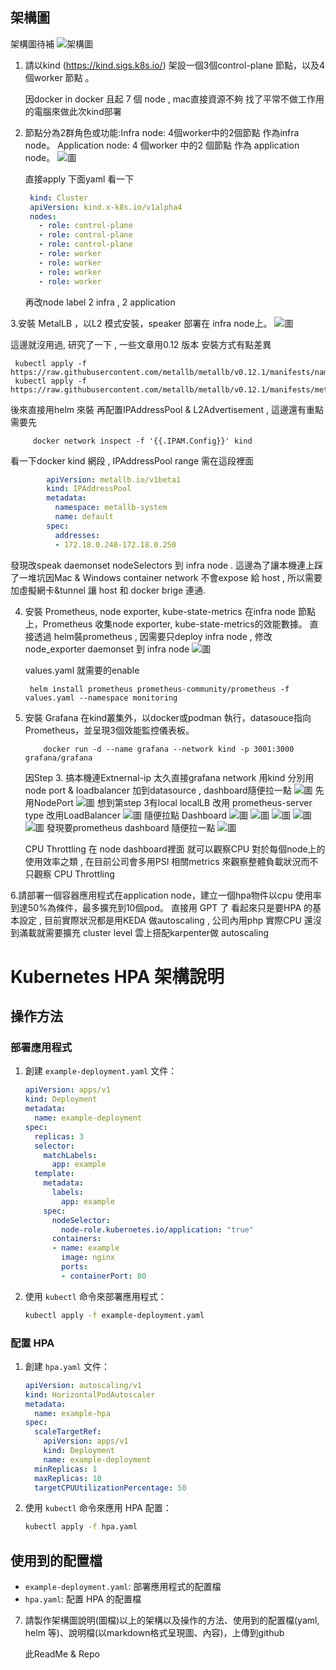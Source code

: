 ## 架構圖

架構圖待補
![架構圖](simple_architecture.jpg)

1. 請以kind (https://kind.sigs.k8s.io/) 架設一個3個control-plane 節點，以及4個worker 節點 。

   因docker in docker 且起 7 個 node , mac直接資源不夠 找了平常不做工作用的電腦來做此次kind部署
   
3. 節點分為2群角色或功能:Infra node: 4個worker中的2個節點 作為infra node。 Application node: 4 個worker 中的2 個節點 作為 application node。
   ![圖](kubectl_node_info.jpg)

   直接apply 下面yaml 看一下 
   ```yaml
    kind: Cluster
    apiVersion: kind.x-k8s.io/v1alpha4
    nodes:
      - role: control-plane
      - role: control-plane
      - role: control-plane
      - role: worker
      - role: worker
      - role: worker
      - role: worker
    ```
   再改node label 2 infra , 2 application
   

3.安裝 MetalLB ，以L2 模式安裝，speaker 部署在 infra node上。
   ![圖](metallb_system.jpg)

   這邊就沒用過, 研究了一下 , 一些文章用0.12 版本 安裝方式有點差異

   ```shell
    kubectl apply -f https://raw.githubusercontent.com/metallb/metallb/v0.12.1/manifests/namespace.yaml
    kubectl apply -f https://raw.githubusercontent.com/metallb/metallb/v0.12.1/manifests/metallb.yaml
   ```

後來直接用helm 來裝 再配置IPAddressPool & L2Advertisement , 這邊還有重點需要先

   ```shell
        docker network inspect -f '{{.IPAM.Config}}' kind
   ```
看一下docker kind 網段 , IPAddressPool range 需在這段裡面

```yaml
        apiVersion: metallb.io/v1beta1
        kind: IPAddressPool
        metadata:
          namespace: metallb-system
          name: default
        spec:
          addresses:
          - 172.18.0.240-172.18.0.250
```
發現改speak daemonset nodeSelectors 到 infra node .
這邊為了讓本機連上踩了一堆坑因Mac & Windows container network 不會expose 給 host , 所以需要加虛擬網卡&tunnel 讓 host 和 docker brige 連通.

4. 安裝 Prometheus, node exporter, kube-state-metrics 在infra node 節點上，Prometheus 收集node exporter, kube-state-metrics的效能數據。
   直接透過 helm裝prometheus  , 因需要只deploy infra node , 修改 node_exporter daemonset 到 infra node
   ![圖](prometheus_stack_node.jpg)

   values.yaml 就需要的enable
   ```
    helm install prometheus prometheus-community/prometheus -f values.yaml --namespace monitoring
   ```

6. 安裝 Grafana 在kind叢集外，以docker或podman 執行，datasouce指向 Prometheus，並呈現3個效能監控儀表板。
   ```shell
       docker run -d --name grafana --network kind -p 3001:3000 grafana/grafana
   ```
   因Step 3. 搞本機連Extnernal-ip 太久直接grafana network 用kind 分別用node port & loadbalancer 加到datasource , dashboard隨便拉一點
   ![圖](docker_grafana.jpg)
   先用NodePort 
   ![圖](docker_grafana_2.jpg)
   想到第step 3有local localLB 改用 prometheus-server type 改用LoadBalancer
   ![圖](docker_grafana_3.jpg)
   隨便拉點 Dashboard 
   ![圖](dashboards.jpg)
   ![圖](node_dashboard.jpg)
   ![圖](cluster_dashboard.jpg)
   ![圖](USE_dashboard.jpg)
   ![圖](etcd_dashboard.jpg)
   發現要prometheus dashboard 隨便拉一點
   ![圖](prometheus_dashboard.jpg)

   CPU Throttling 在 node dashboard裡面
   就可以觀察CPU 對於每個node上的使用效率之類 , 在目前公司會多用PSI 相關metrics 來觀察整體負載狀況而不只觀察 CPU Throttling
   
   
6.請部署一個容器應用程式在application node，建立一個hpa物件以cpu 使用率到達50%為條件，最多擴充到10個pod。
  直接用 GPT 了 看起來只是要HPA 的基本設定 ,  目前實際狀況都是用KEDA 做autoscaling , 公司內用php 實際CPU 還沒到滿載就需要擴充
  cluster level 雲上搭配karpenter做 autoscaling
  
# Kubernetes HPA 架構說明
## 操作方法
### 部署應用程式
1. 創建 `example-deployment.yaml` 文件：

    ```yaml
    apiVersion: apps/v1
    kind: Deployment
    metadata:
      name: example-deployment
    spec:
      replicas: 3
      selector:
        matchLabels:
          app: example
      template:
        metadata:
          labels:
            app: example
        spec:
          nodeSelector:
            node-role.kubernetes.io/application: "true"
          containers:
          - name: example
            image: nginx
            ports:
            - containerPort: 80
    ```

2. 使用 `kubectl` 命令來部署應用程式：

    ```sh
    kubectl apply -f example-deployment.yaml
    ```

### 配置 HPA

1. 創建 `hpa.yaml` 文件：

    ```yaml
    apiVersion: autoscaling/v1
    kind: HorizontalPodAutoscaler
    metadata:
      name: example-hpa
    spec:
      scaleTargetRef:
        apiVersion: apps/v1
        kind: Deployment
        name: example-deployment
      minReplicas: 1
      maxReplicas: 10
      targetCPUUtilizationPercentage: 50
    ```

2. 使用 `kubectl` 命令來應用 HPA 配置：

    ```sh
    kubectl apply -f hpa.yaml
    ```

## 使用到的配置檔

- `example-deployment.yaml`: 部署應用程式的配置檔
- `hpa.yaml`: 配置 HPA 的配置檔

7. 請製作架構圖說明(圖檔)以上的架構以及操作的方法、使用到的配置檔(yaml, helm 等)、說明檔(以markdown格式呈現圖、內容)，上傳到github

   此ReadMe & Repo
